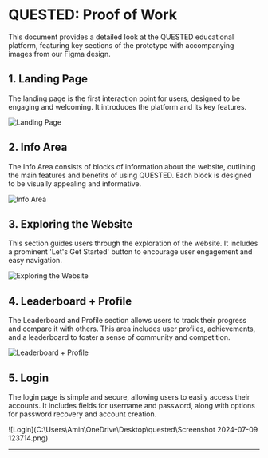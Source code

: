 # QUESTED: Proof of Work

This document provides a detailed look at the QUESTED educational platform, featuring key sections of the prototype with accompanying images from our Figma design.

## 1. Landing Page
The landing page is the first interaction point for users, designed to be engaging and welcoming. It introduces the platform and its key features.

![Landing Page](path/to/landing-page.png)

## 2. Info Area
The Info Area consists of blocks of information about the website, outlining the main features and benefits of using QUESTED. Each block is designed to be visually appealing and informative.

![Info Area](path/to/info-area.png)

## 3. Exploring the Website
This section guides users through the exploration of the website. It includes a prominent 'Let's Get Started' button to encourage user engagement and easy navigation.

![Exploring the Website](path/to/exploring-website.png)

## 4. Leaderboard + Profile
The Leaderboard and Profile section allows users to track their progress and compare it with others. This area includes user profiles, achievements, and a leaderboard to foster a sense of community and competition.

![Leaderboard + Profile](path/to/leaderboard-profile.png)

## 5. Login
The login page is simple and secure, allowing users to easily access their accounts. It includes fields for username and password, along with options for password recovery and account creation.

![Login](C:\Users\Amin\OneDrive\Desktop\quested\Screenshot 2024-07-09 123714.png)

---
